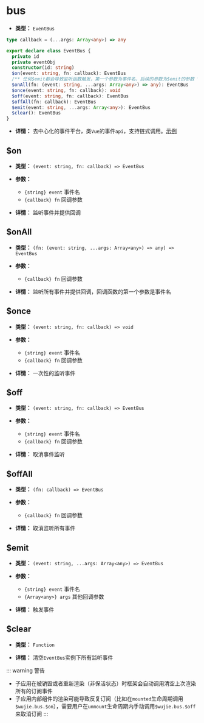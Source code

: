 # bus

- **类型：** `EventBus`

```typescript
type callback = (...args: Array<any>) => any

export declare class EventBus {
  private id
  private eventObj
  constructor(id: string)
  $on(event: string, fn: callback): EventBus
  /** 任何$emit都会导致监听函数触发，第一个参数为事件名，后续的参数为$emit的参数 */
  $onAll(fn: (event: string, ...args: Array<any>) => any): EventBus
  $once(event: string, fn: callback): void
  $off(event: string, fn: callback): EventBus
  $offAll(fn: callback): EventBus
  $emit(event: string, ...args: Array<any>): EventBus
  $clear(): EventBus
}
```

- **详情：** 去中心化的事件平台，类`Vue`的事件`api`，支持链式调用。[示例](/guide/communication.html#eventbus-通信)

## $on

- **类型：** `(event: string, fn: callback) => EventBus`

- **参数：**

  - `{string} event` 事件名
  - `{callback} fn` 回调参数

- **详情：** 监听事件并提供回调

## $onAll

- **类型：** `(fn: (event: string, ...args: Array<any>) => any) => EventBus`

- **参数：**

  - `{callback} fn` 回调参数

- **详情：** 监听所有事件并提供回调，回调函数的第一个参数是事件名

## $once

- **类型：** `(event: string, fn: callback) => void`

- **参数：**

  - `{string} event` 事件名
  - `{callback} fn` 回调参数

- **详情：** 一次性的监听事件

## $off

- **类型：** `(event: string, fn: callback) => EventBus`

- **参数：**

  - `{string} event` 事件名
  - `{callback} fn` 回调参数

- **详情：** 取消事件监听

## $offAll

- **类型：** `(fn: callback) => EventBus`

- **参数：**

  - `{callback} fn` 回调参数

- **详情：** 取消监听所有事件

## $emit

- **类型：** `(event: string, ...args: Array<any>) => EventBus`

- **参数：**

  - `{string} event` 事件名
  - `{Array<any>} args` 其他回调参数

- **详情：** 触发事件

## $clear

- **类型：** `Function`

- **详情：** 清空`EventBus`实例下所有监听事件

::: warning 警告

- 子应用在被销毁或者重新渲染（非保活状态）时框架会自动调用清空上次渲染所有的订阅事件
- 子应用内部组件的渲染可能导致反复订阅（比如在`mounted`生命周期调用`$wujie.bus.$on`），需要用户在`unmount`生命周期内手动调用`$wujie.bus.$off`来取消订阅
  :::

